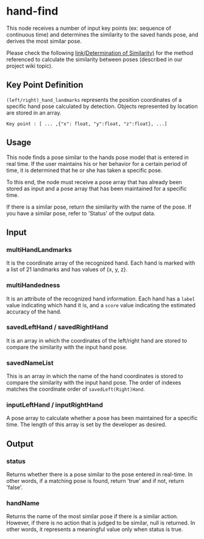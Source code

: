 # hand-find

This node receives a number of input key points (ex: sequence of continuous time) and determines the similarity to the saved hands pose, and derives the most similar pose.

Please check the following [link(Determination of Similarity)](https://github.com/5FNSaaS/node-red-contrib-motion-pose/wiki/Determination-of-similarity) for the method referenced to calculate the similarity between poses (described in our project wiki topic).

## Key Point Definition

`(left/right)_hand_landmarks` represents the position coordinates of a specific hand pose calculated by detection. Objects represented by location are stored in an array.

```
Key point : [ ... ,{"x": float, "y":float, "z":float}, ...]
```

## Usage

This node finds a pose similar to the hands pose model that is entered in real time. If the user maintains his or her behavior for a certain period of time, it is determined that he or she has taken a specific pose.

To this end, the node must receive a pose array that has already been stored as input and a pose array that has been maintained for a specific time. 

If there is a similar pose, return the similarity with the name of the pose. If you have a similar pose, refer to 'Status' of the output data.

## Input

### multiHandLandmarks

It is the coordinate array of the recognized hand. Each hand is marked with a list of 21 landmarks and has values of {x, y, z}.

### multiHandedness

It is an attribute of the recognized hand information. Each hand has a `label` value indicating which hand it is, and a `score` value indicating the estimated accuracy of the hand.

### savedLeftHand / savedRightHand

It is an array in which the coordinates of the left/right hand are stored to compare the similarity with the input hand pose.

### savedNameList

This is an array in which the name of the hand coordinates is stored to compare the similarity with the input hand pose. The order of indexes matches the coordinate order of `savedLeft(Right)Hand`.

### inputLeftHand / inputRightHand

A pose array to calculate whether a pose has been maintained for a specific time. The length of this array is set by the developer as desired.

## Output

### status

Returns whether there is a pose similar to the pose entered in real-time. In other words, if a matching pose is found, return 'true' and if not, return 'false'.

### handName

Returns the name of the most similar pose if there is a similar action. However, if there is no action that is judged to be similar, null is returned. In other words, it represents a meaningful value only when status is true.
